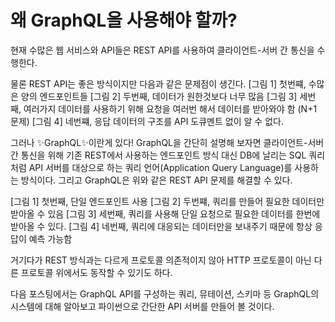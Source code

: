 # 왜 GraphQL을 사용해야 할까?

현재 수많은 웹 서비스와 API들은 REST API를 사용하여 클라이언트-서버 간 통신을 수행한다. 

물론 REST API는 좋은 방식이지만 다음과 같은 문제점이 생긴다. 
[그림 1]
첫번쨰, 수많은 양의 엔드포인트들
[그림 2]
두번째, 데이터가 원한것보다 너무 많음
[그림 3]
세번째, 여러가지 데이터를 사용하기 위해 요청을 여러번 해서 데이터를 받아와야 함 (N+1 문제)
[그림 4]
네번쨰, 응답 데이터의 구조를 API 도큐멘트 없이 알 수 없다.

그러나 ✨GraphQL✨이란게 있다!
GraphQL을 간단히 설명해 보자면 클라이언트-서버 간 통신을 위해 기존 REST에서 사용하는 엔드포인트 방식 대신 DB에 날리는 SQL 쿼리처럼 API 서버를 대상으로 하는 쿼리 언어(Application Query Language)를 사용하는 방식이다. 그리고  GraphQL은 위와 같은 REST API 문제를 해결할 수 있다.

[그림 1]
첫번째, 단일 엔드포인트 사용
[그림 2]
두번쨰, 쿼리를 만들어 필요한 데이터만 받아올 수 있음
[그림 3]
세번째, 쿼리를 사용해 단일 요청으로 필요한 데이터를 한번에 받아올 수 있다.
[그림 4]
네번째, 쿼리에 대응되는 데이터만을 보내주기 때문에 항상 응답이 예측 가능함

거기다가 REST 방식과는 다르게 프로토콜 의존적이지 않아 HTTP 프로토콜이 아닌 다른 프로토콜 위에서도 동작할 수 있기도 하다. 

다음 포스팅에서는 GraphQL API를 구성하는 쿼리, 뮤테이션, 스키마 등 GraphQL의 시스템에 대해 알아보고 파이썬으로 간단한 API 서버를 만들어 볼 것이다.

